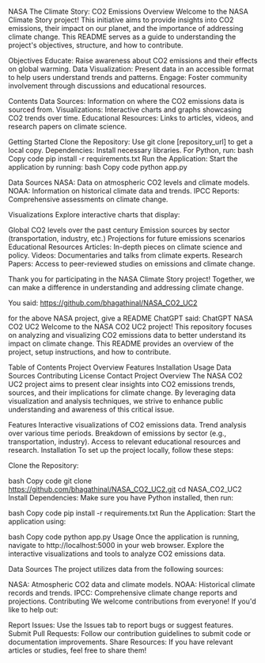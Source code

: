NASA The Climate Story: CO2 Emissions
Overview
Welcome to the NASA Climate Story project! This initiative aims to provide insights into CO2 emissions, their impact on our planet, and the importance of addressing climate change. This README serves as a guide to understanding the project's objectives, structure, and how to contribute.

Objectives
Educate: Raise awareness about CO2 emissions and their effects on global warming.
Data Visualization: Present data in an accessible format to help users understand trends and patterns.
Engage: Foster community involvement through discussions and educational resources.

Contents
Data Sources: Information on where the CO2 emissions data is sourced from.
Visualizations: Interactive charts and graphs showcasing CO2 trends over time.
Educational Resources: Links to articles, videos, and research papers on climate science.

Getting Started
Clone the Repository: Use git clone [repository_url] to get a local copy.
Dependencies: Install necessary libraries. For Python, run:
bash
Copy code
pip install -r requirements.txt
Run the Application: Start the application by running:
bash
Copy code
python app.py

Data Sources
NASA: Data on atmospheric CO2 levels and climate models.
NOAA: Information on historical climate data and trends.
IPCC Reports: Comprehensive assessments on climate change.

Visualizations
Explore interactive charts that display:

Global CO2 levels over the past century
Emission sources by sector (transportation, industry, etc.)
Projections for future emissions scenarios
Educational Resources
Articles: In-depth pieces on climate science and policy.
Videos: Documentaries and talks from climate experts.
Research Papers: Access to peer-reviewed studies on emissions and climate change.

Thank you for participating in the NASA Climate Story project! Together, we can make a difference in understanding and addressing climate change.



You said:
https://github.com/bhagathinal/NASA_CO2_UC2

for the above NASA project, give a README
ChatGPT said:
ChatGPT
NASA CO2 UC2
Welcome to the NASA CO2 UC2 project! This repository focuses on analyzing and visualizing CO2 emissions data to better understand its impact on climate change. This README provides an overview of the project, setup instructions, and how to contribute.

Table of Contents
Project Overview
Features
Installation
Usage
Data Sources
Contributing
License
Contact
Project Overview
The NASA CO2 UC2 project aims to present clear insights into CO2 emissions trends, sources, and their implications for climate change. By leveraging data visualization and analysis techniques, we strive to enhance public understanding and awareness of this critical issue.

Features
Interactive visualizations of CO2 emissions data.
Trend analysis over various time periods.
Breakdown of emissions by sector (e.g., transportation, industry).
Access to relevant educational resources and research.
Installation
To set up the project locally, follow these steps:

Clone the Repository:

bash
Copy code
git clone https://github.com/bhagathinal/NASA_CO2_UC2.git
cd NASA_CO2_UC2
Install Dependencies: Make sure you have Python installed, then run:

bash
Copy code
pip install -r requirements.txt
Run the Application: Start the application using:

bash
Copy code
python app.py
Usage
Once the application is running, navigate to http://localhost:5000 in your web browser. Explore the interactive visualizations and tools to analyze CO2 emissions data.

Data Sources
The project utilizes data from the following sources:

NASA: Atmospheric CO2 data and climate models.
NOAA: Historical climate records and trends.
IPCC: Comprehensive climate change reports and projections.
Contributing
We welcome contributions from everyone! If you'd like to help out:

Report Issues: Use the Issues tab to report bugs or suggest features.
Submit Pull Requests: Follow our contribution guidelines to submit code or documentation improvements.
Share Resources: If you have relevant articles or studies, feel free to share them!
